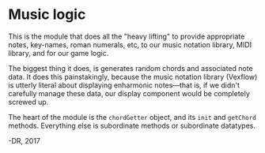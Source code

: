 # Music logic

This is the module that does all the "heavy lifting" to provide appropriate 
notes, key-names, roman numerals, etc, to our music notation library, MIDI 
library, and for our game logic.

The biggest thing it does, is generates random chords and associated note data.
It does this painstakingly, because the music notation library (Vexflow) is 
utterly literal about displaying enharmonic notes&#8212;that is, if we didn't
carefully manage these data, our display component would be completely screwed 
up.

The heart of the module is the `chordGetter` object, and its `init` and 
`getChord` methods. Everything else is subordinate methods or subordinate 
datatypes.

-DR, 2017
